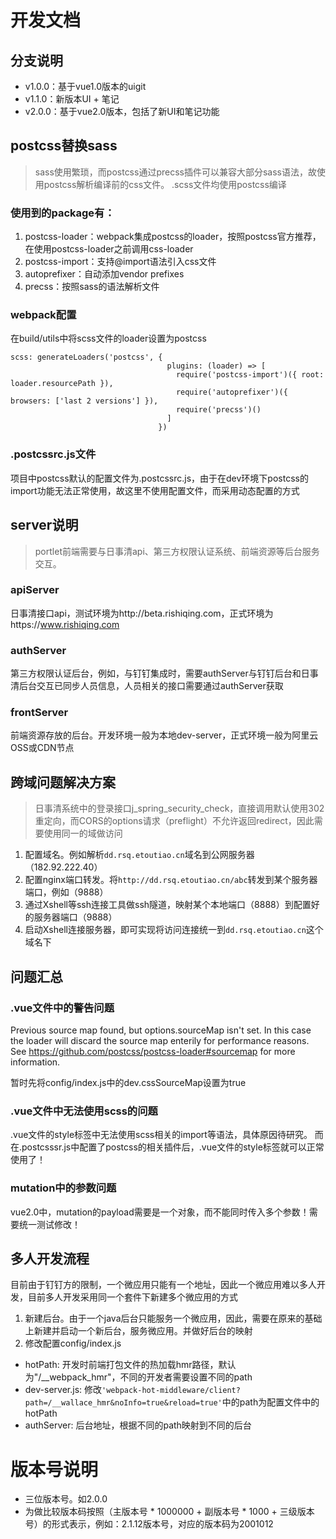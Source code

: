 # 开发文档

## 分支说明

* v1.0.0：基于vue1.0版本的uigit
* v1.1.0：新版本UI + 笔记
* v2.0.0：基于vue2.0版本，包括了新UI和笔记功能

## postcss替换sass

> sass使用繁琐，而postcss通过precss插件可以兼容大部分sass语法，故使用postcss解析编译前的css文件。
> .scss文件均使用postcss编译

### 使用到的package有：
1. postcss-loader：webpack集成postcss的loader，按照postcss官方推荐，在使用postcss-loader之前调用css-loader
2. postcss-import：支持@import语法引入css文件
3. autoprefixer：自动添加vendor prefixes
4. precss：按照sass的语法解析文件

### webpack配置
在build/utils中将scss文件的loader设置为postcss

    scss: generateLoaders('postcss', {
                                       plugins: (loader) => [
                                         require('postcss-import')({ root: loader.resourcePath }),
                                         require('autoprefixer')({ browsers: ['last 2 versions'] }),
                                         require('precss')()
                                       ]
                                     })

### .postcssrc.js文件
项目中postcss默认的配置文件为.postcssrc.js，由于在dev环境下postcss的import功能无法正常使用，故这里不使用配置文件，而采用动态配置的方式

## server说明
> portlet前端需要与日事清api、第三方权限认证系统、前端资源等后台服务交互。

### apiServer
日事清接口api，测试环境为http://beta.rishiqing.com，正式环境为https://www.rishiqing.com

### authServer
第三方权限认证后台，例如，与钉钉集成时，需要authServer与钉钉后台和日事清后台交互已同步人员信息，人员相关的接口需要通过authServer获取

### frontServer
前端资源存放的后台。开发环境一般为本地dev-server，正式环境一般为阿里云OSS或CDN节点

## 跨域问题解决方案
> 日事清系统中的登录接口j_spring_security_check，直接调用默认使用302重定向，而CORS的options请求（preflight）不允许返回redirect，因此需要使用同一的域做访问

1. 配置域名。例如解析`dd.rsq.etoutiao.cn`域名到公网服务器（182.92.222.40）
2. 配置nginx端口转发。将`http://dd.rsq.etoutiao.cn/abc`转发到某个服务器端口，例如（9888）
3. 通过Xshell等ssh连接工具做ssh隧道，映射某个本地端口（8888）到配置好的服务器端口（9888）
4. 启动Xshell连接服务器，即可实现将访问连接统一到`dd.rsq.etoutiao.cn`这个域名下

## 问题汇总

### .vue文件中的警告问题

Previous source map found, but options.sourceMap isn't set.
In this case the loader will discard the source map enterily for performance reasons.
See https://github.com/postcss/postcss-loader#sourcemap for more information.

暂时先将config/index.js中的dev.cssSourceMap设置为true

### .vue文件中无法使用scss的问题

.vue文件的style标签中无法使用scss相关的import等语法，具体原因待研究。
而在.postcsssr.js中配置了postcss的相关插件后，.vue文件的style标签就可以正常使用了！

### mutation中的参数问题
vue2.0中，mutation的payload需要是一个对象，而不能同时传入多个参数！需要统一测试修改！

## 多人开发流程
目前由于钉钉方的限制，一个微应用只能有一个地址，因此一个微应用难以多人开发，目前多人开发采用同一个套件下新建多个微应用的方式

1. 新建后台。由于一个java后台只能服务一个微应用，因此，需要在原来的基础上新建并启动一个新后台，服务微应用。并做好后台的映射
2. 修改配置config/index.js
  - hotPath: 开发时前端打包文件的热加载hmr路径，默认为"/__webpack_hmr"，不同的开发者需要设置不同的path
  - dev-server.js: 修改`'webpack-hot-middleware/client?path=/__wallace_hmr&noInfo=true&reload=true'`中的path为配置文件中的hotPath
  - authServer: 后台地址，根据不同的path映射到不同的后台

# 版本号说明

- 三位版本号。如2.0.0
- 为做比较版本码按照（主版本号 * 1000000 + 副版本号 * 1000 + 三级版本号）的形式表示，例如：2.1.12版本号，对应的版本码为2001012
